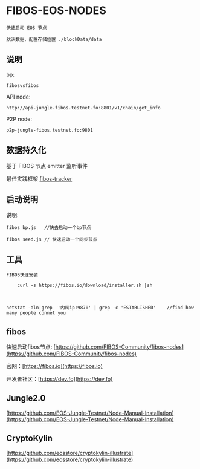 # FIBOS-EOS-NODES

	快速启动 EOS 节点

	默认数据，配置存储位置 ./blockData/data


## 说明

bp:

	fibosvsfibos

API node:

	http://api-jungle-fibos.testnet.fo:8801/v1/chain/get_info

P2P node:
	
	p2p-jungle-fibos.testnet.fo:9801

## 数据持久化

基于 FIBOS 节点 emitter 监听事件

最佳实践框架 [fibos-tracker](https://github.com/FIBOSIO/fibos-tracker)
	

## 启动说明

说明:
	
	fibos bp.js   //快去启动一个bp节点

	fibos seed.js // 快速启动一个同步节点

## 工具
	
	FIBOS快速安装

		curl -s https://fibos.io/download/installer.sh |sh	



	netstat -aln|grep  '内网ip:9870' | grep -c 'ESTABLISHED'    //find how many people connet you

## fibos
	
快速启动fibos节点: [https://github.com/FIBOS-Community/fibos-nodes](https://github.com/FIBOS-Community/fibos-nodes)
	
官网：[https://fibos.io](https://fibos.io) 
	
开发者社区：[https://dev.fo](https://dev.fo)


## Jungle2.0

[https://github.com/EOS-Jungle-Testnet/Node-Manual-Installation](https://github.com/EOS-Jungle-Testnet/Node-Manual-Installation)

## CryptoKylin

[https://github.com/eosstore/cryptokylin-illustrate](https://github.com/eosstore/cryptokylin-illustrate)





